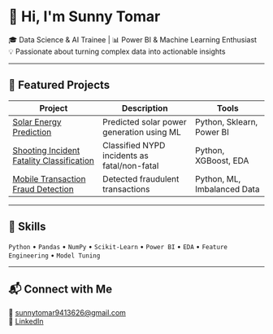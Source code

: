 # 👋 Hi, I'm Sunny Tomar  

🎓 Data Science & AI Trainee | 📊 Power BI & Machine Learning Enthusiast  
💡 Passionate about turning complex data into actionable insights  

---

## 🚀 Featured Projects
| Project | Description | Tools |
|----------|--------------|-------|
| [Solar Energy Prediction](https://github.com/sunny-tomar79/Solar_Energy_Prediction) | Predicted solar power generation using ML | Python, Sklearn, Power BI |
| [Shooting Incident Fatality Classification](https://github.com/sunny-tomar79/Classifying_Shooting_Incident_Fatality) | Classified NYPD incidents as fatal/non-fatal | Python, XGBoost, EDA |
| [Mobile Transaction Fraud Detection](https://github.com/sunny-tomar79/Mobile_Transaction_Fraud_Prediction) | Detected fraudulent transactions | Python, ML, Imbalanced Data |

---

## 🧠 Skills
`Python` • `Pandas` • `NumPy` • `Scikit-Learn` • `Power BI` • `EDA` • `Feature Engineering` • `Model Tuning`

---

## 📬 Connect with Me
📧 sunnytomar9413626@gmail.com  
🔗 [LinkedIn](https://www.linkedin.com/in/sunnytomar27)
